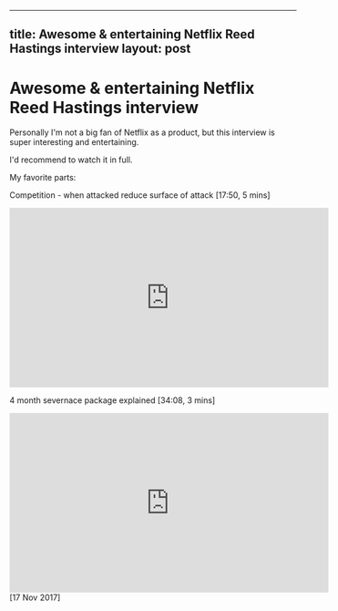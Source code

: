 
---
title: Awesome & entertaining Netflix Reed Hastings interview
layout: post
---

# Awesome & entertaining Netflix Reed Hastings interview

Personally I'm not a big fan of Netflix as a product, but this interview is super interesting and entertaining.

I'd recommend to watch it in full.

My favorite parts:

Competition - when attacked reduce surface of attack [17:50, 5 mins]

<iframe width="560" height="315" src="https://www.youtube.com/embed/m51AWB0Zibs?rel=0&amp;start=1071" frameborder="0" allowfullscreen></iframe>

4 month severnace package explained [34:08, 3 mins]

<iframe width="560" height="315" src="https://www.youtube.com/embed/m51AWB0Zibs?rel=0&amp;start=2048" frameborder="0" allowfullscreen></iframe>

<div class="date">[17 Nov 2017]</div>